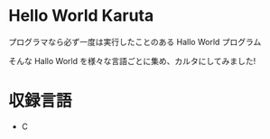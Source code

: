 # Hello World Karuta

プログラマなら必ず一度は実行したことのある Hallo World プログラム

そんな Hallo World を様々な言語ごとに集め、カルタにしてみました!

# 収録言語
* C